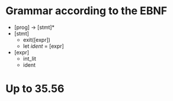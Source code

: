 # Grammar according to the EBNF

- [prog] -> [stmt]*
- [stmt]
  - exit([expr])
  - let *ident* = [expr]
- [expr]
  - int_lit
  - ident
# Up to 35.56